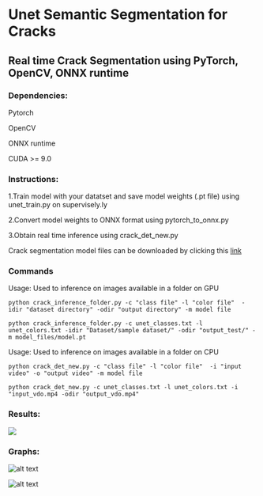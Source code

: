 ﻿# Unet Semantic Segmentation for Cracks

## Real time Crack Segmentation using PyTorch, OpenCV, ONNX runtime

### Dependencies:

<p> Pytorch <br>
<p> OpenCV <br>
<p> ONNX runtime <br>
<p> CUDA >= 9.0 <br>

### Instructions:

<p> 1.Train model with your datatset and save model weights (.pt file) using unet_train.py on supervisely.ly <br>
<p> 2.Convert model weights to ONNX format using pytorch_to_onnx.py <br>
<p> 3.Obtain real time inference using crack_det_new.py <br>

Crack segmentation model files can be downloaded by clicking this [link](https://drive.google.com/file/d/10dSDs6riOSb4dWPtEDRCoqyOtO_Uh7k8/view?usp=sharing)

### Commands

Usage: Used to inference on images available in a folder on GPU

    python crack_inference_folder.py -c "class file" -l "color file"  -idir "dataset directory" -odir "output directory" -m model file

    python crack_inference_folder.py -c unet_classes.txt -l unet_colors.txt -idir "Dataset/sample dataset/" -odir "output_test/" -m model_files/model.pt

Usage: Used to inference on images available in a folder on CPU

    python crack_det_new.py -c "class file" -l "color file"  -i "input video" -o "output video" -m model file

    python crack_det_new.py -c unet_classes.txt -l unet_colors.txt -i "input_vdo.mp4 -odir "output_vdo.mp4" 

### Results:

![](crack_inference.gif)


### Graphs:
![alt text](https://raw.githubusercontent.com/anishreddy3/Crack_Semantic_Segmentation/master/accuracy.png)

![alt text](https://raw.githubusercontent.com/anishreddy3/Crack_Semantic_Segmentation/master/loss.png)



